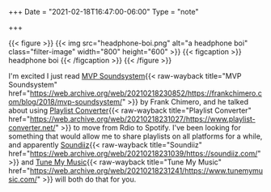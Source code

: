 +++
Date = "2021-02-18T16:47:00-06:00"
Type = "note"

+++

{{< figure >}}
{{< img src="headphone-boi.png" alt="a headphone boi" class="filter-image" width="800" height="600" >}}
{{< figcaption >}}
headphone boi
{{< /figcaption >}}
{{< /figure >}}

I'm excited I just read [MVP Soundsystem](https://frankchimero.com/blog/2018/mvp-soundsystem/){{< raw-wayback title="MVP Soundsystem" href="https://web.archive.org/web/20210218230852/https://frankchimero.com/blog/2018/mvp-soundsystem/" >}} by Frank Chimero, and he talked about using [Playlist Converter](http://www.playlist-converter.net/#/){{< raw-wayback title="Playlist Converter" href="https://web.archive.org/web/20210218231027/https://www.playlist-converter.net/" >}} to move from Rdio to Spotify. I've been looking for something that would allow me to share playlists on all platforms for a while, and apparently [Soundiiz](https://soundiiz.com/){{< raw-wayback title="Soundiiz" href="https://web.archive.org/web/20210218231039/https://soundiiz.com/" >}} and [Tune My Music](https://www.tunemymusic.com/){{< raw-wayback title="Tune My Music" href="https://web.archive.org/web/20210218231241/https://www.tunemymusic.com/" >}} will both do that for you.
